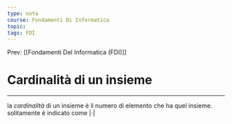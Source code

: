 ```yaml
---
type: nota
course: Fondamenti Di Informatica
topic: 
tags: FDI
---
```


Prev: [[Fondamenti Del Informatica (FDI)]]

# Cardinalità di un insieme
---
la _cardinalità_ di un insieme è il numero di elemento che ha quel insieme. solitamente è indicato come $|\cdot|$
